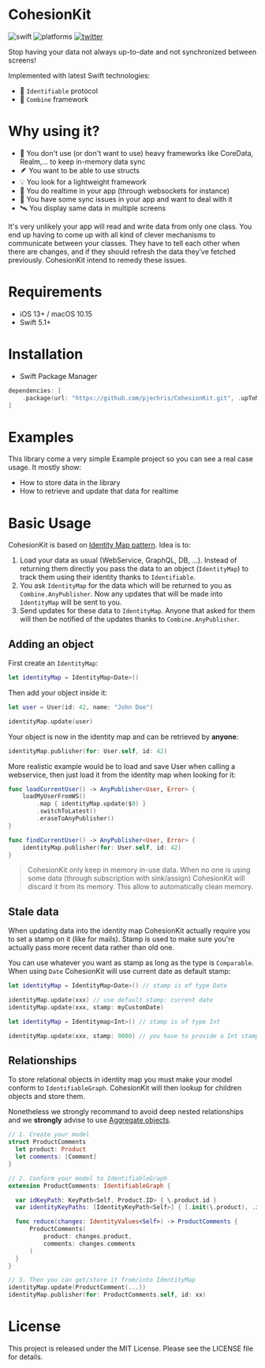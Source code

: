 # CohesionKit

![swift](https://img.shields.io/badge/Swift-5.1%2B-orange?logo=swift&logoColor=white)
![platforms](https://img.shields.io/badge/Platforms-iOS%20%7C%20macOS-lightgrey)
[![twitter](https://img.shields.io/badge/twitter-pjechris-1DA1F2?logo=twitter&logoColor=white)](https://twitter.com/pjechris)

Stop having your data not always up-to-date and not synchronized between screens! 

Implemented with latest Swift technologies:

- 📇 `Identifiable` protocol
- 🧰 `Combine` framework

# Why using it?

- 🦕 You don't use (or don't want to use) heavy frameworks like CoreData, Realm,... to keep in-memory data sync
- 🪶 You want to be able to use structs
- 💡 You look for a lightweight framework
- 🔁 You do realtime in your app (through websockets for instance)
- 🐛 You have some sync issues in your app and want to deal with it
- 🛰️ You display same data in multiple screens

It's very unlikely your app will read and write data from only one class. You end up having to come up with all kind of clever mechanisms to communicate between your classes. They have to tell each other when there are changes, and if they should refresh the data they’ve fetched previously. CohesionKit intend to remedy these issues.

# Requirements

- iOS 13+ / macOS 10.15
- Swift 5.1+

# Installation

- Swift Package Manager

```swift
dependencies: [
    .package(url: "https://github.com/pjechris/CohesionKit.git", .upToNextMajor(from: "0.1.0"))
]
```

# Examples

This library come a very simple Example project so you can see a real case usage. It mostly show:

- How to store data in the library
- How to retrieve and update that data for realtime

# Basic Usage

CohesionKit is based on [Identity Map pattern](http://martinfowler.com/eaaCatalog/identityMap.html). Idea is to:

1. Load your data as usual (WebService, GraphQL, DB, ...). Instead of returning them directly you pass the data to an object (`IdentityMap`) to track them using their identity thanks to `Identifiable`.
1. You ask `IdentityMap` for the data which will be returned to you as `Combine.AnyPublisher`. Now any updates that will be made into `IdentityMap` will be sent to you.
2. Send updates for these data to `IdentityMap`. Anyone that asked for them will then be notified of the updates thanks to `Combine.AnyPublisher`.

## Adding an object

First create an `IdentityMap`:

```swift
let identityMap = IdentityMap<Date>()
```

Then add your object inside it:

```swift
let user = User(id: 42, name: "John Doe")

identityMap.update(user)
```

Your object is now in the identity map and can be retrieved by **anyone**:

```swift
identityMap.publisher(for: User.self, id: 42)
```

More realistic example would be to load and save User when calling a webservice, then just load it from the identity map when looking for it:

```swift
func loadCurrentUser() -> AnyPublisher<User, Error> {
    loadMyUserFromWS()
        .map { identityMap.update($0) }
        .switchToLatest()
        .eraseToAnyPublisher()
}

func findCurrentUser() -> AnyPublisher<User, Error> {
    identityMap.publisher(for: User.self, id: 42)
}
```

> CohesionKit only keep in memory in-use data. When no one is using some data (through subscription with sink/assign) CohesionKit will discard it from its memory. This allow to automatically clean memory.

## Stale data

When updating data into the identity map CohesionKit actually require you to set a stamp on it (like for mails). Stamp is used to make sure you're actually pass more recent data rather than old one.

You can use whatever you want as stamp as long as the type is `Comparable`. When using `Date` CohesionKit will use current date as default stamp:

```swift
let identityMap = IdentityMap<Date>() // stamp is of type Date

identityMap.update(xxx) // use default stamp: current date
identityMap.update(xxx, stamp: myCustomDate)

let identityMap = Identitymap<Int>() // stamp is of type Int

identityMap.update(xxx, stamp: 9000) // you have to provide a Int stamp
```

## Relationships

To store relational objects in identity map you must make your model conform to `IdentifiableGraph`. CohesionKit will then lookup for children objects and store them.

Nonetheless we strongly recommand to avoid deep nested relationships and we **strongly** advise to use [Aggregate objects](https://swiftunwrap.com/article/modeling-done-right/).

```swift
// 1. Create your model
struct ProductComments
  let product: Product
  let comments: [Comment]
}

// 2. Conform your model to IdentifiableGraph
extension ProductComments: IdentifiableGraph {

  var idKeyPath: KeyPath<Self, Product.ID> { \.product.id }
  var identityKeyPaths: [IdentityKeyPath<Self>] { [.init(\.product), .init(\.comments)]}

  func reduce(changes: IdentityValues<Self>) -> ProductComments {
      ProductComments(
          product: changes.product,
          comments: changes.comments
      )
  }
}

// 3. Then you can get/store it from/into IdentityMap
identityMap.update(ProductComment(...))
identityMap.publisher(for: ProductComments.self, id: xx)
```

# License

This project is released under the MIT License. Please see the LICENSE file for details.
